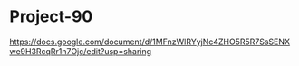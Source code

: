 # Project-90
https://docs.google.com/document/d/1MFnzWlRYyjNc4ZHO5R5R7SsSENXwe9H3RcqRr1n7Ojc/edit?usp=sharing

